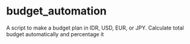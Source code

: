 # budget_automation
A script to make a budget plan in IDR, USD, EUR, or JPY. 
Calculate total budget automatically and percentage it
